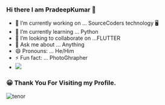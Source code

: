 ### Hi there I am PradeepKumar 👋

- 🔭 I’m currently working on ... SourceCoders technology :desktop_computer:
- 🌱 I’m currently learning ... Python
- 👯 I’m looking to collaborate on ...FLUTTER 
- 💬 Ask me about ... Anything
- 😄 Pronouns: ... He/Him
- ⚡ Fun fact: ... PhotoGhrapher
-  <img src="https://github-readme-stats.vercel.app/api?username=PradeepPKR&&show_icons=true&title_color=ffffff&icon_color=bb2acf&text_color=daf7dc&bg_color=151515">

 ### :grinning: Thank You For Visiting my Profile.
 

![tenor](https://user-images.githubusercontent.com/73026586/116538681-7b177e80-a905-11eb-8730-340be2d589d0.gif)

